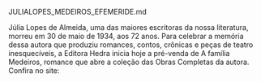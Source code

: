 JULIALOPES_MEDEIROS_EFEMERIDE.md

Júlia Lopes de Almeida, uma das maiores escritoras da nossa literatura, morreu em 30 de maio de 1934, aos 72 anos. Para celebrar a memória dessa autora que produziu romances, contos, crônicas e peças de teatro inesquecíveis, a Editora Hedra inicia hoje a pré-venda de A família Medeiros, romance que abre a coleção das Obras Completas da autora. Confira no site:  